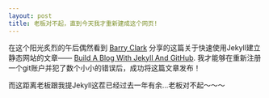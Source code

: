```yaml
---
layout: post
title: 老板对不起，直到今天我才重新建成这个网页!
---
```


在这个阳光炙烈的午后偶然看到 [Barry Clark](http://www.barryclark.co) 分享的这篇关于快速使用Jekyll建立静态网站的文章—— [Build A Blog With Jekyll And GitHub](http://www.smashingmagazine.com/2014/08/build-blog-jekyll-github-pages/). 我才能够在重新注册一个git账户并犯了数个小小的错误后，成功将这篇文章发布！

而这距离老板跟我提Jekyll这茬已经过去一年有余...老板对不起～～～

